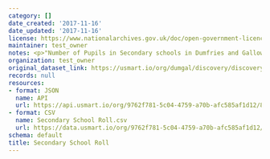 ```yaml
---
category: []
date_created: '2017-11-16'
date_updated: '2017-11-16'
license: https://www.nationalarchives.gov.uk/doc/open-government-licence/version/3/
maintainer: test_owner
notes: <p>"Number of Pupils in Secondary schools in Dumfries and Galloway"</p>
organization: test_owner
original_dataset_link: https://usmart.io/org/dumgal/discovery/discovery-view-detail/0279b31b-061e-4ac3-9ae8-8f0a866cb734
records: null
resources:
- format: JSON
  name: API
  url: https://api.usmart.io/org/9762f781-5c04-4759-a70b-afc585af1d12/8570ed0d-97fb-454c-bd53-bb2579356bf1/1/urql
- format: CSV
  name: Secondary School Roll.csv
  url: https://data.usmart.io/org/9762f781-5c04-4759-a70b-afc585af1d12/resource?resourceGUID=63a62370-2ba6-4fc8-8811-cfb513ba8fc3
schema: default
title: Secondary School Roll
---
```

